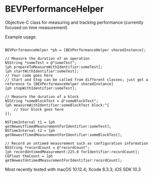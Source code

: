 BEVPerformanceHelper
====================

Objective-C class for measuring and tracking performance (currently focused on time measurement)

Example usage:

```

BEVPerformanceHelper *ph = [BEVPerformanceHelper sharedInstance];

// Measure the duration of an operation
NSString *someTest = @"someTest";
[ph prepareToMeasureWithIdentifier:someTest];
[ph startWithIdentifier:someTest];
// Your code goes here
// Start and Stop can be called from different classes; just get a reference to [BEVPerformanceHelper sharedInstance]
[ph stopWithIdentifier:someTest];

// Measure the duration of a block
NSString *someBlockTest = @"someBlockTest";
[ph measureWithIdentifier:someBlockTest block:^{
    // Your block goes here
}];

NSTimeInterval t1 = [ph getNewestTimedMeasurementForIdentifier:someTest];
NSTimeInterval t2 = [ph getNewestTimedMeasurementForIdentifier:someBlockTest];

// Record an untimed measurement such as configuration information
NSString *recordCount = @"recordCount";
[ph recordUntimedMeasurement:225.0 forIdentifier:recordCount];
CGFloat theCount = [ph getNewestUntimedMeasurementForIdentifier:recordCount];
```

Most recently tested with macOS 10.12.4; Xcode 8.3.3; iOS SDK 10.3

